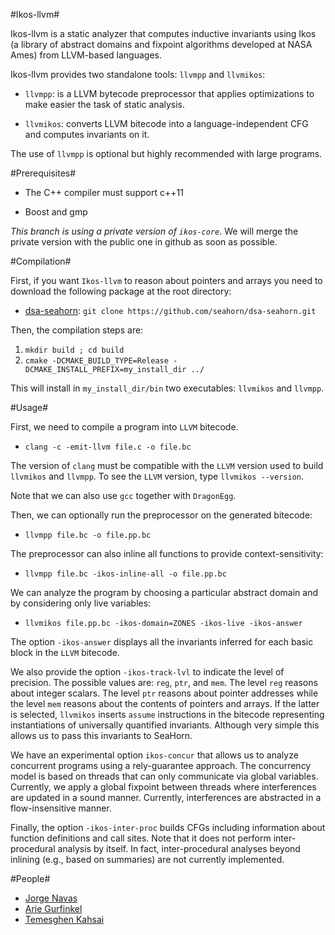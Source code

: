 #Ikos-llvm#

Ikos-llvm is a static analyzer that computes inductive invariants
using Ikos (a library of abstract domains and fixpoint algorithms
developed at NASA Ames) from LLVM-based languages.

Ikos-llvm provides two standalone tools: `llvmpp` and `llvmikos`:

- `llvmpp`: is a LLVM bytecode preprocessor that applies optimizations
to make easier the task of static analysis.

- `llvmikos`: converts LLVM bitecode into a language-independent CFG
  and computes invariants on it.

The use of `llvmpp` is optional but highly recommended with large
programs.

#Prerequisites#

- The C++ compiler must support c++11

- Boost and gmp

*This branch is using a private version of `ikos-core`*. We will merge
 the private version with the public one in github as soon as
 possible.

#Compilation#

First, if you want `Ikos-llvm` to reason about pointers and arrays you
need to download the following package at the root directory:

* [dsa-seahorn](https://github.com/seahorn/dsa-seahorn): ``` git clone https://github.com/seahorn/dsa-seahorn.git ```

Then, the compilation steps are:

1. ```mkdir build ; cd build```
2. ```cmake -DCMAKE_BUILD_TYPE=Release -DCMAKE_INSTALL_PREFIX=my_install_dir ../```

This will install in `my_install_dir/bin` two executables: `llvmikos`
and `llvmpp`.

#Usage#

First, we need to compile a program into `LLVM` bitecode.
 
- `clang -c -emit-llvm file.c -o file.bc` 

The version of `clang` must be compatible with the `LLVM` version used
to build `llvmikos` and `llvmpp`. To see the `LLVM` version, type
`llvmikos --version`.

Note that we can also use `gcc` together with `DragonEgg`.

Then, we can optionally run the preprocessor on the generated
bitecode:

- `llvmpp file.bc -o file.pp.bc` 

The preprocessor can also inline all functions to provide
context-sensitivity:

- `llvmpp file.bc -ikos-inline-all -o file.pp.bc` 

We can analyze the program by choosing a particular abstract domain
and by considering only live variables:

- `llvmikos file.pp.bc -ikos-domain=ZONES -ikos-live -ikos-answer`

The option `-ikos-answer` displays all the invariants inferred for
each basic block in the `LLVM` bitecode.

We also provide the option `-ikos-track-lvl` to indicate the level of
precision. The possible values are: `reg`, `ptr`, and `mem`. The level
`reg` reasons about integer scalars. The level `ptr` reasons about
pointer addresses while the level `mem` reasons about the contents of
pointers and arrays. If the latter is selected, `llvmikos` inserts
`assume` instructions in the bitecode representing instantiations of
universally quantified invariants. Although very simple this allows us
to pass this invariants to SeaHorn.

We have an experimental option `ikos-concur` that allows us to analyze
concurrent programs using a rely-guarantee approach. The concurrency
model is based on threads that can only communicate via global
variables. Currently, we apply a global fixpoint between threads where
interferences are updated in a sound manner. Currently, interferences
are abstracted in a flow-insensitive manner.

Finally, the option `-ikos-inter-proc` builds CFGs including
information about function definitions and call sites. Note that it
does not perform inter-procedural analysis by itself. In fact,
inter-procedural analyses beyond inlining (e.g., based on summaries)
are not currently implemented.

#People#

* [Jorge Navas](http://ti.arc.nasa.gov/profile/jorge/)
* [Arie Gurfinkel](arieg.bitbucket.org)
* [Temesghen Kahsai](http://www.lememta.info/)
